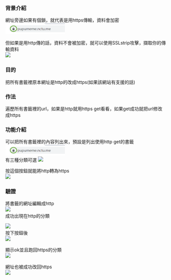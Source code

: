 ### 背景介紹  
網址旁邊如果有個鎖，就代表是用https傳輸，資料會加密   
![](1.png)   

但如果是用http傳的話，資料不會被加密，就可以使用SSLstrip攻擊，擷取你的傳輸資料   
![](https://i.imgur.com/oQcgHHQ.png)   

### 目的
把所有書籤裡原本網址是http的改成https(如果該網站有支援的話)   

### 作法
遍歷所有書籤裡的url，如果是http就用https get看看，如果get成功就把url修改成https   

### 功能介紹  
可以把所有書籤裡的內容列出來，預設是列出使用http get的書籤   
![](1.png)   
有三種分類可選
![](https://i.imgur.com/Zr5TV8R.png)   

按這個按鈕就能將http轉為https   
![](https://i.imgur.com/g0QPV4A.png)   

### 驗證
將書籤的網址編輯成http   
![](https://i.imgur.com/YgkAd5a.png)   
成功出現在http的分類  

![](https://i.imgur.com/3wz7RAu.png)  
按下按鈕後  
![](https://i.imgur.com/bHn7sLT.png)  

顯示ok並且跑回https的分類  
![](https://i.imgur.com/2EovlDl.png)  

網址也被成功改回https  
![](https://i.imgur.com/AuQav6c.png)  
